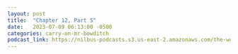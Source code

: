 ```yaml
---
layout: post
title:  "Chapter 12, Part 5"
date:   2023-07-09 06:13:00 -0500
categories: carry-on-mr-bowditch
podcast_link: https://nilbus-podcasts.s3.us-east-2.amazonaws.com/the-well-trained-mind/Carry%20On,%20Mr.%20Bowditch/Chapter%2012,%20Part%205.mp3
---
```

